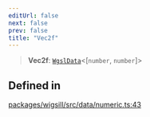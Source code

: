 ```yaml
---
editUrl: false
next: false
prev: false
title: "Vec2f"
---
```


> **Vec2f**: [`WgslData`](/api/wigsill/interfaces/wgsldata/)\<[`number`, `number`]\>

## Defined in

[packages/wigsill/src/data/numeric.ts:43](https://github.com/software-mansion-labs/wigsill/blob/3eabd476f023822e50f40404033f5b0520bf8089/packages/wigsill/src/data/numeric.ts#L43)
